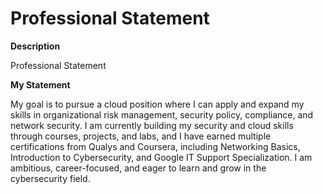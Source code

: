 <h1>Professional Statement</h1> 

<b>Description</b>

Professional Statement

<b>My Statement</b>

My goal is to pursue a cloud position where I can apply and expand my skills in organizational risk management, security policy, compliance, and network security. I am currently building my security and cloud skills through courses, projects, and labs, and I have earned multiple certifications from Qualys and Coursera, including Networking Basics, Introduction to Cybersecurity, and Google IT Support Specialization. I am ambitious, career-focused, and eager to learn and grow in the cybersecurity field.
